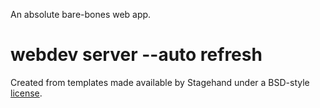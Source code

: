 An absolute bare-bones web app.

# webdev server --auto refresh

Created from templates made available by Stagehand under a BSD-style
[license](https://github.com/dart-lang/stagehand/blob/master/LICENSE).
